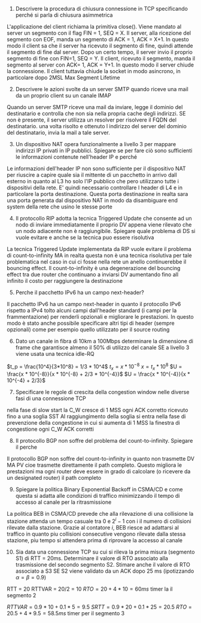 1. Descrivere la procedura di chiusura connessione in TCP specificando perché si parla di chiusura asimmetrica

L'applicazione del client richiama la primitiva close(). Viene mandato al server un segmento con il flag FIN = 1, SEQ = X. Il server, alla ricezione del segmento con EOF, manda un segmento di ACK = 1, ACK = X+1. In questo modo il client sa che il server ha ricevuto il segmento di fine, quindi attende il segmento di fine dal server. Dopo un certo tempo, il server invio il proprio segmento di fine con FIN=1, SEQ = Y. Il client, ricevuto il segmento, manda il segmento al server con ACK= 1, ACK = Y+1. In questo modo il server chiude la connessione.
Il client tuttavia chiude la socket in modo asincrono, in particolare dopo 2MSL Max Segment Lifetime

2. Descrivere le azioni svolte da un server SMTP quando riceve una mail da un proprio client su un canale IMAP

Quando un server SMTP riceve una mail da inviare, legge il dominio del destinatario e controlla che non sia nella propria cache degli indirizzi. SE non è presente, il server utilizza un resolver per risolvere il FQDN del destinatario. una volta risolto e ottenuto l indirizzo del server del dominio del destinatario, invia la mail a tale server.

3. Un dispositivo NAT opera funzionalmente a livello 3 per mappare indirizzi IP privati in IP pubblici. Spiegare se per fare ciò sono sufficienti le informazioni contenute nell'header IP e perché

Le informazioni dell'header IP non sono sufficiente per il dispositivo NAT per riuscire a capire quale sia il mittente di un pacchetto in arrivo dall esterno in quanto al L3 ho solo l'IP pubblico che pero utilizzano tutte i dispositivi della rete. E' quindi necessario controllare l header di L4 e in particolare la porta destinazione. Questa porta destinazione in realta sara una porta generata dal dispositivo NAT in modo da disambiguare end system della rete che usino le stesse porte

4. Il protocollo RIP adotta la tecnica Triggered Update che consente ad un nodo di inviare immediatamente il proprio DV appena viene rilevato che un nodo adiacente non è raggiungibile. Spiegare quale problema di DS si vuole evitare e anche se la tecnica puo essere risolutiva

La tecnica Triggered Update implementata da RIP vuole evitare il problema di count-to-infinity MA in realta questa non è una tecnica risolutiva per tale problematica nel caso in cui ci fosse nella rete un anello continuerebbe il bouncing effect.
Il count-to-infinity è una degenerazione del bouncing effect tra due router che continuano a inviarsi DV aumentando fino all infinito il costo per raggiungere la destinazione 

5. Perche il pacchetto IPv6 ha un campo next-header?

Il pacchetto IPv6 ha un campo next-header in quanto il protocollo IPv6 rispetto a IPv4 tolto alcuni campi dall'header standard (i campi per la frammentazione) per renderli opzionali e migliorare le prestazioni. In questo modo è stato anche possibile specificare altri tipi di header (sempre opzionali) come per esempio quello utilizzato per il source routing

6. Dato un canale in fibra di 10km a 100Mbps determinare la dimensione di frame che garantisce almeno il 50% di utilizzo del canale SE a livello 3 viene usata una tecnica idle-RQ

$t_p = \frac{10^4}{3*10^8} = 1/3 * 10^4$
$t_x = x * 10^{-8}$
$x = t_x*10^8$
$U = \frac{x * 10^{-8}}{x * 10^{-8} + 2/3 * 10^{-4}}$
$U = \frac{x * 10^{-4}}{x * 10^{-4} + 2/3}$

7. Specificare le regole di crescita della congestion window nelle diverse fasi di una connessione TCP

nella fase di slow start la C_W cresce di 1 MSS ogni ACK corretto ricevuto fino a una soglia SST
Al raggiungimento della soglia si entra nella fase di prevenzione della congestione in cui si aumenta di 1 MSS la finestra di congestione ogni C_W ACK corretti

8. Il protocollo BGP non soffre del problema del count-to-infinity. Spiegare il perche

Il protocollo BGP non soffre del count-to-infinity in quanto non trasmette DV MA PV cioe trasmette direttamente il path completo. Questo migliora le prestazioni ma ogni router deve essere in grado di calcolare (o ricevere da un designated router) il path completo 

9. Spiegare la politica Binary Exponential Backoff in CSMA/CD e come questa si adatta alle condizioni di traffico minimizzando il tempo di accesso al canale per la ritrasmissione

La politica BEB in CSMA/CD prevede che alla rilevazione di una collisione la stazione attenda un tempo casuale tra 0 e $2^i-1$ con i il numero di collisioni rilevate dalla stazione. Grazie al contatore $i$, BEB riesce ad adattarsi al traffico in quanto piu collisioni consecutive vengono rilevate dalla stessa stazione, piu tempo si attendera prima di riprovare la accesso al canale

10. Sia data una connessione TCP su cui si rileva la prima misura (segmento S1) di RTT = 20ms. Determinare il valore di RTO associato alla trasmissione del secondo segmento S2. Stimare anche il valore di RTO associato a S3 SE S2 viene validato da un ACK dopo 25 ms (ipotizzando $\alpha=\beta = 0.9$)

RTT = 20
RTTVAR = 20/2 = 10
$RTO = 20+4*10 = 60ms$ timer la il segmento 2

$RTTVAR = 0.9 * 10 + 0.1*5 = 9.5$
$SRTT = 0.9*20+0.1*25 = 20.5$
$RTO = 20.5+4*9.5 = 58.5ms$ timer per il segmento 3